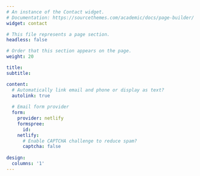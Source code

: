 ```yaml
---
# An instance of the Contact widget.
# Documentation: https://sourcethemes.com/academic/docs/page-builder/
widget: contact

# This file represents a page section.
headless: false

# Order that this section appears on the page.
weight: 20

title:
subtitle:

content:
  # Automatically link email and phone or display as text?
  autolink: true
  
  # Email form provider
  form:
    provider: netlify
    formspree:
      id:
    netlify:
      # Enable CAPTCHA challenge to reduce spam?
      captcha: false
  
design:
  columns: '1'
---
```

